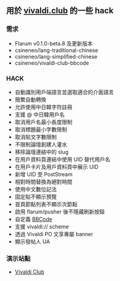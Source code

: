 ## 用於 [vivaldi.club](https://vivaldi.club) 的一些 hack

### 需求

- Flarum v0.1.0-beta.8 及更新版本
- csineneo/lang-traditional-chinese
- csineneo/lang-simplified-chinese
- csineneo/vivaldi-club-bbcode

### HACK

- 自動識別用戶端語言並選取適合的介面語言
- 簡繁自動轉換
- 允許使用中日韓字符註冊
- 支援 @ 中日韓用戶名
- 取消用戶名最小長度限制
- 取消標題最小字數限制
- 取消貼文字數限制
- 不限制論壇創建人灌水
- 移除論壇連結中的 slug
- 在用戶資料頁連結中使用 UID 替代用戶名
- 在用戶卡片及用戶資料頁中展示 UID
- 新增 UID 至 PostStream
- 相對時間替換為絕對時間
- 使用中文數位記法
- 固定貼不顯示預覽
- 首頁節點列表不顯示次節點
- 啟用 flarum/pusher 後不隱藏刷新按鈕
- 自定義 [BBCode](https://github.com/Csineneo/vivaldi-club-bbcode)
- 支援 vivaldi:// scheme
- 透過 Vivaldi PO 文享專屬 banner
- 顯示發帖人 UA

### 演示站點

- [Vivaldi Club](https://vivaldi.club)
